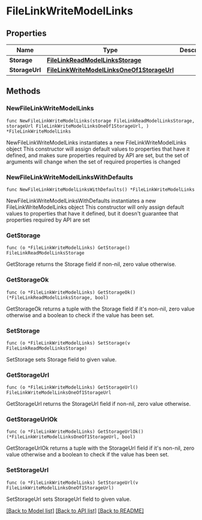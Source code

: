 # FileLinkWriteModelLinks

## Properties

Name | Type | Description | Notes
------------ | ------------- | ------------- | -------------
**Storage** | [**FileLinkReadModelLinksStorage**](FileLinkReadModelLinksStorage.md) |  | 
**StorageUrl** | [**FileLinkWriteModelLinksOneOf1StorageUrl**](FileLinkWriteModelLinksOneOf1StorageUrl.md) |  | 

## Methods

### NewFileLinkWriteModelLinks

`func NewFileLinkWriteModelLinks(storage FileLinkReadModelLinksStorage, storageUrl FileLinkWriteModelLinksOneOf1StorageUrl, ) *FileLinkWriteModelLinks`

NewFileLinkWriteModelLinks instantiates a new FileLinkWriteModelLinks object
This constructor will assign default values to properties that have it defined,
and makes sure properties required by API are set, but the set of arguments
will change when the set of required properties is changed

### NewFileLinkWriteModelLinksWithDefaults

`func NewFileLinkWriteModelLinksWithDefaults() *FileLinkWriteModelLinks`

NewFileLinkWriteModelLinksWithDefaults instantiates a new FileLinkWriteModelLinks object
This constructor will only assign default values to properties that have it defined,
but it doesn't guarantee that properties required by API are set

### GetStorage

`func (o *FileLinkWriteModelLinks) GetStorage() FileLinkReadModelLinksStorage`

GetStorage returns the Storage field if non-nil, zero value otherwise.

### GetStorageOk

`func (o *FileLinkWriteModelLinks) GetStorageOk() (*FileLinkReadModelLinksStorage, bool)`

GetStorageOk returns a tuple with the Storage field if it's non-nil, zero value otherwise
and a boolean to check if the value has been set.

### SetStorage

`func (o *FileLinkWriteModelLinks) SetStorage(v FileLinkReadModelLinksStorage)`

SetStorage sets Storage field to given value.


### GetStorageUrl

`func (o *FileLinkWriteModelLinks) GetStorageUrl() FileLinkWriteModelLinksOneOf1StorageUrl`

GetStorageUrl returns the StorageUrl field if non-nil, zero value otherwise.

### GetStorageUrlOk

`func (o *FileLinkWriteModelLinks) GetStorageUrlOk() (*FileLinkWriteModelLinksOneOf1StorageUrl, bool)`

GetStorageUrlOk returns a tuple with the StorageUrl field if it's non-nil, zero value otherwise
and a boolean to check if the value has been set.

### SetStorageUrl

`func (o *FileLinkWriteModelLinks) SetStorageUrl(v FileLinkWriteModelLinksOneOf1StorageUrl)`

SetStorageUrl sets StorageUrl field to given value.



[[Back to Model list]](../README.md#documentation-for-models) [[Back to API list]](../README.md#documentation-for-api-endpoints) [[Back to README]](../README.md)



